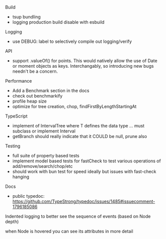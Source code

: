 Build

- tsup bundling
- logging production build disable with esbuild

Logging

- use DEBUG: label to selectively compile out logging/verify

API

- support .valueOf() for points. This would natively allow the use of Date
  or moment objects as keys. Interchangably, so introducing new bugs needn't be
  a concern.

Performance

- Add a Benchmark section in the docs
- check out benchmarkify
- profile heap size
- optimize for tree creation, chop, findFirstByLengthStartingAt

TypeScript

- implement of IntervalTree<T> where T defines the data type ... must subclass or implement Interval
- getBranch should really indicate that it COULD be null, prune also

Testing

- full suite of property based tests
- implement model based tests for fastCheck to test various operations of add/remove/search/chop/etc
- should work with bun test for speed ideally but issues with fast-check hanging

Docs
- public typedoc: https://github.com/TypeStrong/typedoc/issues/1485#issuecomment-1796185086


Indented logging to better see the sequence of events (based on Node depth)

<Node xCenter=123><spaces by depth><message><attributes>

when Node is hovered you can see its attributes in more detail

